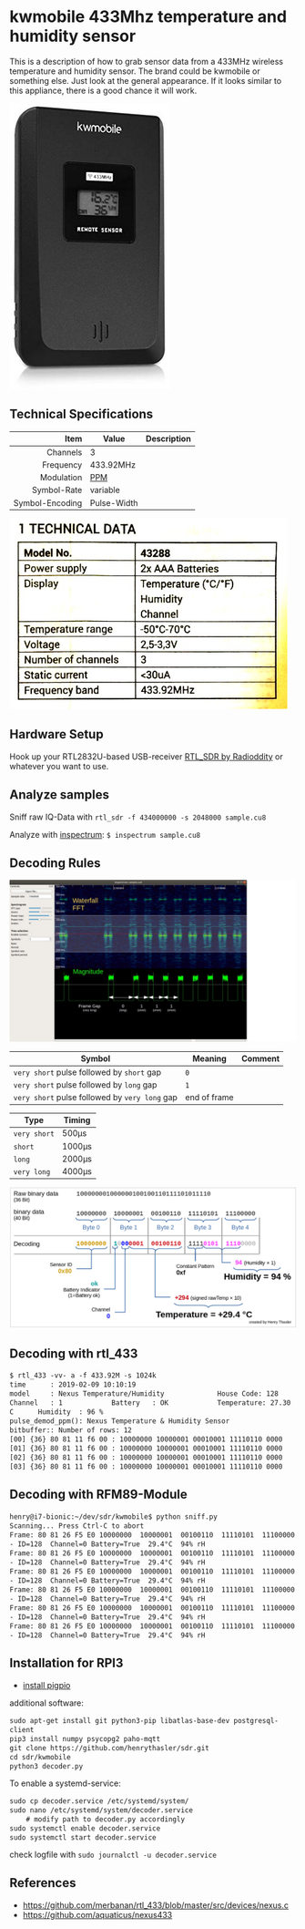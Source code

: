# kwmobile 433Mhz temperature and humidity sensor

This is a description of how to grab sensor data from a 433MHz wireless temperature and humidity sensor. The brand could be kwmobile or something else. Just look at the general appearance. If it looks similar to this appliance, there is a good chance it will work.

![Sensor](doc/kwmobile_sensor.png)

## Technical Specifications
Item | Value | Description
-------------: | ------------- | :-------------
Channels | 3 |
Frequency  | 433.92MHz | 
Modulation | [PPM](https://en.wikipedia.org/wiki/Pulse-position_modulation) | 
Symbol-Rate | variable |
Symbol-Encoding | Pulse-Width |

![Datasheet](doc/kwmobile_datasheet.jpg)

## Hardware Setup

Hook up your RTL2832U-based USB-receiver [RTL_SDR by Radioddity](https://www.radioddity.com/collections/analog-sdr/products/100khz-1766mhz-0-1mhz-1-7ghz-full-band-100khz-1766mhz-0-1mhz-1-7ghz-full-band) or whatever you want to use.

## Analyze samples

Sniff raw IQ-Data with `rtl_sdr -f 434000000 -s 2048000 sample.cu8`

Analyze with [inspectrum](https://github.com/miek/inspectrum): `$ inspectrum sample.cu8`

## Decoding Rules

![Sample Annotation](doc/bits_raw_annotation.jpg)

Symbol | Meaning | Comment
--- | --- | ---
`very short` pulse followed by `short` gap | `0` | 
`very short` pulse followed by `long` gap | `1` | 
`very short` pulse followed by `very long` gap | end of frame | 

Type | Timing
--- | --- 
`very short` | 500µs
`short` | 1000µs
`long` | 2000µs
`very long` | 4000µs

![Decoding Rules](doc/decoding_rules.png)

## Decoding with rtl_433

```
$ rtl_433 -vv- a -f 433.92M -s 1024k
time      : 2019-02-09 10:10:19
model     : Nexus Temperature/Humidity             House Code: 128
Channel   : 1            Battery   : OK            Temperature: 27.30 C      Humidity  : 96 %
pulse_demod_ppm(): Nexus Temperature & Humidity Sensor 
bitbuffer:: Number of rows: 12 
[00] {36} 80 81 11 f6 00 : 10000000 10000001 00010001 11110110 0000
[01] {36} 80 81 11 f6 00 : 10000000 10000001 00010001 11110110 0000
[02] {36} 80 81 11 f6 00 : 10000000 10000001 00010001 11110110 0000
[03] {36} 80 81 11 f6 00 : 10000000 10000001 00010001 11110110 0000
```

## Decoding with RFM89-Module
```
henry@i7-bionic:~/dev/sdr/kwmobile$ python sniff.py 
Scanning... Press Ctrl-C to abort
Frame: 80 81 26 F5 E0 10000000  10000001  00100110  11110101  11100000  - ID=128  Channel=0 Battery=True  29.4°C  94% rH
Frame: 80 81 26 F5 E0 10000000  10000001  00100110  11110101  11100000  - ID=128  Channel=0 Battery=True  29.4°C  94% rH
Frame: 80 81 26 F5 E0 10000000  10000001  00100110  11110101  11100000  - ID=128  Channel=0 Battery=True  29.4°C  94% rH
Frame: 80 81 26 F5 E0 10000000  10000001  00100110  11110101  11100000  - ID=128  Channel=0 Battery=True  29.4°C  94% rH
Frame: 80 81 26 F5 E0 10000000  10000001  00100110  11110101  11100000  - ID=128  Channel=0 Battery=True  29.4°C  94% rH
Frame: 80 81 26 F5 E0 10000000  10000001  00100110  11110101  11100000  - ID=128  Channel=0 Battery=True  29.4°C  94% rH
```

## Installation for RPI3

- [install pigpio](http://abyz.me.uk/rpi/pigpio/download.html)

additional software:
```
sudo apt-get install git python3-pip libatlas-base-dev postgresql-client
pip3 install numpy psycopg2 paho-mqtt
git clone https://github.com/henrythasler/sdr.git
cd sdr/kwmobile
python3 decoder.py
```

To enable a systemd-service:

```
sudo cp decoder.service /etc/systemd/system/
sudo nano /etc/systemd/system/decoder.service
    # modify path to decoder.py accordingly
sudo systemctl enable decoder.service
sudo systemctl start decoder.service

```

check logfile with `sudo journalctl -u decoder.service`

## References

- https://github.com/merbanan/rtl_433/blob/master/src/devices/nexus.c
- https://github.com/aquaticus/nexus433